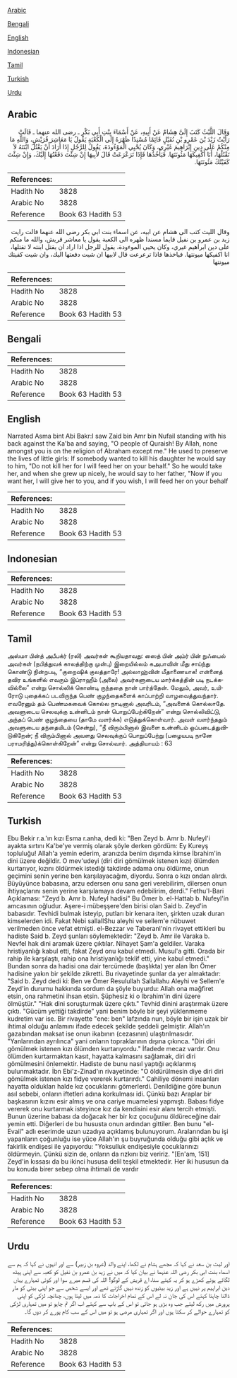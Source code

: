 [Arabic](#arabic)

[Bengali](#bengali)

[English](#english)

[Indonesian](#indonesian)

[Tamil](#tamil)

[Turkish](#turkish)

[Urdu](#urdu)

## Arabic


<div dir="rtl" lang="ar" style={{fontSize:'larger',backgroundColor:'#f8f9fa',padding:20}}>
وَقَالَ اللَّيْثُ كَتَبَ إِلَىَّ هِشَامٌ عَنْ أَبِيهِ، عَنْ أَسْمَاءَ بِنْتِ أَبِي بَكْرٍ ـ رضى الله عنهما ـ قَالَتْ رَأَيْتُ زَيْدَ بْنَ عَمْرِو بْنِ نُفَيْلٍ قَائِمًا مُسْنِدًا ظَهْرَهُ إِلَى الْكَعْبَةِ يَقُولُ يَا مَعَاشِرَ قُرَيْشٍ، وَاللَّهِ مَا مِنْكُمْ عَلَى دِينِ إِبْرَاهِيمَ غَيْرِي، وَكَانَ يُحْيِي الْمَوْءُودَةَ، يَقُولُ لِلرَّجُلِ إِذَا أَرَادَ أَنْ يَقْتُلَ ابْنَتَهُ لاَ تَقْتُلْهَا، أَنَا أَكْفِيكَهَا مَئُونَتَهَا‏.‏ فَيَأْخُذُهَا فَإِذَا تَرَعْرَعَتْ قَالَ لأَبِيهَا إِنْ شِئْتَ دَفَعْتُهَا إِلَيْكَ، وَإِنْ شِئْتَ كَفَيْتُكَ مَئُونَتَهَا‏.‏
</div>
<div style={{backgroundColor:'#f8f9fa',padding:20, marginBottom: 10}}><table> <thead> <tr> <th>References:</th> <th></th> </tr> </thead> <tbody><tr><td>Hadith No</td><td>3828</td></tr><tr><td>Arabic No</td><td>3828</td></tr><tr><td>Reference</td><td>Book 63 Hadith 53</td></tr></tbody></table></div>


<div dir="rtl" lang="ar" style={{fontSize:'larger',backgroundColor:'#f8f9fa',padding:20}}>
وقال الليث كتب الى هشام عن ابيه، عن اسماء بنت ابي بكر رضى الله عنهما قالت رايت زيد بن عمرو بن نفيل قايما مسندا ظهره الى الكعبة يقول يا معاشر قريش، والله ما منكم على دين ابراهيم غيري، وكان يحيي الموءودة، يقول للرجل اذا اراد ان يقتل ابنته لا تقتلها، انا اكفيكها ميونتها. فياخذها فاذا ترعرعت قال لابيها ان شيت دفعتها اليك، وان شيت كفيتك ميونتها
</div>
<div style={{backgroundColor:'#f8f9fa',padding:20, marginBottom: 10}}><table> <thead> <tr> <th>References:</th> <th></th> </tr> </thead> <tbody><tr><td>Hadith No</td><td>3828</td></tr><tr><td>Arabic No</td><td>3828</td></tr><tr><td>Reference</td><td>Book 63 Hadith 53</td></tr></tbody></table></div>

## Bengali


<div dir="ltr" lang="bn" style={{fontSize:'larger',backgroundColor:'#f8f9fa',padding:20}}>

</div>
<div style={{backgroundColor:'#f8f9fa',padding:20, marginBottom: 10}}><table> <thead> <tr> <th>References:</th> <th></th> </tr> </thead> <tbody><tr><td>Hadith No</td><td>3828</td></tr><tr><td>Arabic No</td><td>3828</td></tr><tr><td>Reference</td><td>Book 63 Hadith 53</td></tr></tbody></table></div>

## English


<div dir="ltr" lang="en" style={{fontSize:'larger',backgroundColor:'#f8f9fa',padding:20}}>
Narrated Asma bint Abi Bakr:I saw Zaid bin Amr bin Nufail standing with his back against the Ka'ba and saying, "O people of Quraish! By Allah, none amongst you is on the religion of Abraham except me." He used to preserve the lives of little girls: If somebody wanted to kill his daughter he would say to him, "Do not kill her for I will feed her on your behalf." So he would take her, and when she grew up nicely, he would say to her father, "Now if you want her, I will give her to you, and if you wish, I will feed her on your behalf
</div>
<div style={{backgroundColor:'#f8f9fa',padding:20, marginBottom: 10}}><table> <thead> <tr> <th>References:</th> <th></th> </tr> </thead> <tbody><tr><td>Hadith No</td><td>3828</td></tr><tr><td>Arabic No</td><td>3828</td></tr><tr><td>Reference</td><td>Book 63 Hadith 53</td></tr></tbody></table></div>

## Indonesian


<div dir="ltr" lang="id" style={{fontSize:'larger',backgroundColor:'#f8f9fa',padding:20}}>

</div>
<div style={{backgroundColor:'#f8f9fa',padding:20, marginBottom: 10}}><table> <thead> <tr> <th>References:</th> <th></th> </tr> </thead> <tbody><tr><td>Hadith No</td><td>3828</td></tr><tr><td>Arabic No</td><td>3828</td></tr><tr><td>Reference</td><td>Book 63 Hadith 53</td></tr></tbody></table></div>

## Tamil


<div dir="ltr" lang="ta" style={{fontSize:'larger',backgroundColor:'#f8f9fa',padding:20}}>
அஸ்மா பின்த் அபீபக்ர் (ரலி) அவர்கள் கூறியதாவது: ஸைத் பின் அம்ர் பின் நுஃபைல் அவர்கள் (நபித்துவக் காலத்திற்கு முன்பு) இறையில்லம் கஅபாவின் மீது சாய்ந்து கொண்டு நின்றபடி, “குறைஷிக் குலத்தாரே! அல்லாஹ்வின் மீதாணையாக! என்னைத் தவிர உங்களில் எவரும் இப்ராஹீம் (அலை) அவர்களுடைய மார்க்கத்தின் படி நடக்கவில்லை” என்று சொல்லிக் கொண்டி ருந்ததை நான் பார்த்தேன். மேலும், அவர், உயிரோடு புதைக்கப் படவிருந்த பெண் குழந்தைகளைக் காப்பாற்றி வாழவைத்துவந்தார். எவரேனும் தம் பெண்மகவைக் கொல்ல நாடினால் அவரிடம், “அவளைக் கொல்லாதே. அவளுடைய செலவுக்கு உன்னிடம் நான் பொறுப்பேற்கிறேன்” என்று சொல்லிவிட்டு, அந்தப் பெண் குழந்தையை (தாமே வளர்க்க) எடுத்துக்கொள்வார். அவள் வளர்ந்ததும் அவளுடைய தந்தையிடம் (சென்று), “நீ விரும்பினால் இவளை உன்னிடம் ஒப்படைத்துவிடுகிறேன்; நீ விரும்பினால் அவளது செலவுக்குப் பொறுப்பேற்று (பழையபடி நானே பராமரித்து)க்கொள்கிறேன்” என்று சொல்வார். அத்தியாயம் : 63
</div>
<div style={{backgroundColor:'#f8f9fa',padding:20, marginBottom: 10}}><table> <thead> <tr> <th>References:</th> <th></th> </tr> </thead> <tbody><tr><td>Hadith No</td><td>3828</td></tr><tr><td>Arabic No</td><td>3828</td></tr><tr><td>Reference</td><td>Book 63 Hadith 53</td></tr></tbody></table></div>

## Turkish


<div dir="ltr" lang="tr" style={{fontSize:'larger',backgroundColor:'#f8f9fa',padding:20}}>
Ebu Bekir r.a.'ın kızı Esma r.anha, dedi ki: "Ben Zeyd b. Amr b. Nufeyl'i ayakta sırtını Ka'be'ye vermiş olarak şöyle derken gördüm: Ey Kureyş topluluğu! Allah'a yemin ederim, aranızda benim dışımda kimse İbrahim'in dini üzere değildir. O mev'udeyi (diri diri gömülmek istenen kızı) ölümden kurtarıyor, kızını öldürmek istediği takdirde adama onu öldürme, onun geçimini senin yerine ben karşılayacağım, diyordu. Sonra o kızı ondan alırdı. Büyüyünce babasına, arzu edersen onu sana geri verebilirim, dilersen onun ihtiyaçlarını senin yerine karşılamaya devam edebilirim, derdi." Fethu'l-Bari Açıklaması: "Zeyd b. Amr b. Nufeyl hadisi" Bu Ömer b. el-Hattab b. Nufeyl'in amcasının oğludur. Aşere-i mübeşşere'den birisi olan Said b. Zeyd'in babasıdır. Tevhidi bulmak isteyip, putları bir kenara iten, şirkten uzak duran kimselerden idi. Fakat Nebi sallallShu aleyhi ve sellem'e nübuwet verilmeden önce vefat etmişti. el-Bezzar ve Taberanl'nin rivayet ettikleri bu hadiste Said b. Zeyd şunları söylemektedir: "Zeyd b. Amr ile Varaka b. Nevfel hak dini aramak üzere çıktılar. Nihayet Şam'a geldiler. Varaka hristiyanlığı kabul etti, fakat Zeyd onu kabul etmedi. Musul'a gitti. Orada bir rahip ile karşılaştı, rahip ona hristiyanlığı teklif etti, yine kabul etmedi." Bundan sonra da hadisi ona dair tercümede (başlıkta) yer alan İbn Ömer hadisine yakın bir şekilde zikretti. Bu rivayetinde şunlar da yer almaktadır: "Said b. Zeyd dedi ki: Ben ve Ömer Resulullah Sallallahu Aleyhi ve Sellem'e Zeyd'in durumu hakkında sordum da şöyle buyurdu: Allah ona mağfiret etsin, ona rahmetini ihsan etsin. Şüphesiz ki o İbrahim'in dini üzere ölmüştür." "Hak dini soruşturmak üzere çıktı." Tevhid dinini araştırmak üzere çıktı. "Gücüm yettiği takdirde" yani benim böyle bir şeyi yüklenmeme kudretim var ise. Bir rivayette "ene: ben" lafzında nun, böyle bir işin uzak bir ihtimal olduğu anlamını ifade edecek şekilde şeddeli gelmiştir. Allah'ın gazabından maksat ise onun ikabının (cezasının) ulaştırılmasıdır. "Yanlarından ayrılınca" yani onların topraklarının dışına çıkınca. "Diri diri gömülmek istenen kızı ölümden kurtarıyordu." İfadede mecaz vardır. Onu ölümden kurtarmaktan kasıt, hayatta kalmasını sağlamak, diri diri gömülmesini önlemektir. Hadiste de bunu nasıl yaptığı açıklanmış bulunmaktadır. İbn Ebi'z-Zinad'ın rivayetinde: "O öldürülmesin diye diri diri gömülmek istenen kızı fidye vererek kurtarırdı." Cahiliye dönemi insanları hayatta oldukları halde kız çocuklarını gömerlerdi. Denildiğine göre bunun asıl sebebi, onların iftetleri adına korkulması idi. Çünkü bazı Araplar bir başkasının kızını esir almış ve ona cariye muamelesi yapmıştı. Babası fidye vererek onu kurtarmak isteyince kız da kendisini esir alanı tercih etmişti. Bunun üzerine babası da doğacak her bir kız çocuğunu öldüreceğine dair yemin etti. Diğerleri de bu hususta onun ardından gittiler. Ben bunu "el-Evail" adlı eserimde uzun uzadıya açıklamış bulunuyorum. Aralarından bu işi yapanların çoğunluğu ise yüce Allah'ın şu buyruğunda olduğu gibi açlık ve fakirlik endişesi ile yapıyordu: "Yoksulluk endişesiyle çocuklarınızı öldürmeyin. Çünkü sizin de, onların da rızkını biz veririz. "[En'am, 151] Zeyd'in kıssası da bu ikinci hususa delil teşkil etmektedir. Her iki hususun da bu konuda birer sebep olma ihtimali de vardır
</div>
<div style={{backgroundColor:'#f8f9fa',padding:20, marginBottom: 10}}><table> <thead> <tr> <th>References:</th> <th></th> </tr> </thead> <tbody><tr><td>Hadith No</td><td>3828</td></tr><tr><td>Arabic No</td><td>3828</td></tr><tr><td>Reference</td><td>Book 63 Hadith 53</td></tr></tbody></table></div>

## Urdu


<div dir="rtl" lang="ur" style={{fontSize:'larger',backgroundColor:'#f8f9fa',padding:20}}>
اور لیث بن سعد نے کہا کہ مجھے ہشام نے لکھا، اپنے والد (عروہ بن زبیر) سے اور انہوں نے کہا کہ ہم سے اسماء بنت ابی بکر رضی اللہ عنہما نے بیان کیا کہ میں نے زید بن عمرو بن نفیل کو کعبہ سے اپنی پیٹھ لگائے ہوئے کھڑے ہو کر یہ کہتے سنا، اے قریش کے لوگو! اللہ کی قسم میرے سوا اور کوئی تمہارے یہاں دین ابراہیم پر نہیں ہے اور زید بیٹیوں کو زندہ نہیں گاڑتے تھے اور ایسے شخص سے جو اپنی بیٹی کو مار ڈالنا چاہتا کہتے اس کی جان نہ لے اس کے تمام اخراجات کا ذمہ میں لیتا ہوں، چنانچہ لڑکی کو اپنی پرورش میں رکھ لیتے جب وہ بڑی ہو جاتی تو اس کے باپ سے کہتے اب اگر تم چاہو تو میں تمہاری لڑکی کو تمہارے حوالے کر سکتا ہوں اور اگر تمہاری مرضی ہو تو میں اس کے سب کام پورے کر دوں گا۔
</div>
<div style={{backgroundColor:'#f8f9fa',padding:20, marginBottom: 10}}><table> <thead> <tr> <th>References:</th> <th></th> </tr> </thead> <tbody><tr><td>Hadith No</td><td>3828</td></tr><tr><td>Arabic No</td><td>3828</td></tr><tr><td>Reference</td><td>Book 63 Hadith 53</td></tr></tbody></table></div>